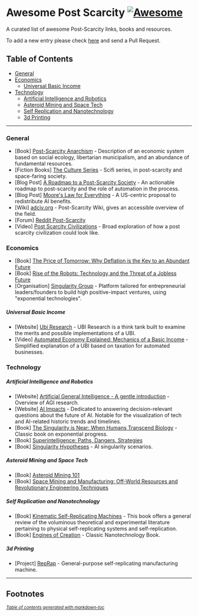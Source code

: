 # Awesome Post Scarcity  [![Awesome](https://awesome.re/badge.svg)](https://awesome.re)
A curated list of awesome Post-Scarcity links, books and resources.

To add a new entry please check [here](https://github.com/lorepieri8/awesome-post-scarcity/blob/main/CONTRIBUTING.md) and send a Pull Request.


## Table of Contents

- [General](#general)
- [Economics](#economics)
  * [Universal Basic Income](#universal-basic-income)
- [Technology](#technology)
  * [Artificial Intelligence and Robotics](#artificial-intelligence-and-robotics)
  * [Asteroid Mining and Space Tech](#asteroid-mining-and-space-tech)
  * [Self Replication and Nanotechnology](#self-replication-and-nanotechnology)
  * [3d Printing](#3d-printing)

  
***


### General

- [Book] [Post-Scarcity Anarchism](https://en.wikipedia.org/wiki/Post-Scarcity_Anarchism) - Description of an economic system based on social ecology, libertarian municipalism, and an abundance of fundamental resources.
- [Fiction Books] [The Culture Series](https://en.wikipedia.org/wiki/Culture_series) - Scifi series, in post-scarcity and space-faring society.   
- [Blog Post] [A Roadmap to a Post-Scarcity Society](https://lorenzopieri.com/post_scarcity/) - An actionable roadmap to post-scarcity and the role of automation in the process.
- [Blog Post] [Moore's Law for Everything](https://moores.samaltman.com/) - A US-centric proposal to redistribute AI benefits. 
- [Wiki] [adciv.org](http://adciv.org/Main_Page) - Post-Scarcity Wiki, gives an accessible overview of the field. 
- [Forum] [Reddit Post-Scarcity](https://www.reddit.com/r/PostScarcity/) 
- [Video] [Post Scarcity Civilizations](https://www.youtube.com/watch?v=_Kt7883oTd0) - Broad exploration of how a post scarcity civilization could look like.



### Economics

- [Book] [The Price of Tomorrow: Why Deflation is the Key to an Abundant Future](https://www.goodreads.com/en/book/show/50157837-the-price-of-tomorrow) 
- [Book] [Rise of the Robots: Technology and the Threat of a Jobless Future](https://www.goodreads.com/book/show/22928874-rise-of-the-robots) 
- [Organisation] [Singularity Group](https://www.su.org/our-process) - Platform tailored for entrepreneurial leaders/founders to build high positive-impact ventures, using "exponential technologies".

##### Universal Basic Income

- [Website] [Ubi Research](https://ubiresearch.org/ ) - UBI Research is a think tank built to examine the merits and possible implementations of a UBI.
- [Video] [Automated Economy Explained: Mechanics of a Basic Income](https://www.youtube.com/watch?v=OEkT14RBzDI&list=WL&index=25) - Simplified explanation of a UBI based on taxation for automated businesses.




### Technology

##### Artificial Intelligence and Robotics

- [Website] [Artificial General Intelligence - A gentle introduction](https://cis.temple.edu/~pwang/AGI-Intro.html) - Overview of AGI research.
- [Website] [AI Impacts](https://aiimpacts.org/category/ai-timelines/) - Dedicated to answering decision-relevant questions about the future of AI. Notable for the visualization of tech and AI-related historic trends and timelines.
- [Book] [The Singularity is Near: When Humans Transcend Biology](https://www.goodreads.com/book/show/83518.The_Singularity_is_Near) - Classic book on exponential progress.
- [Book] [Superintelligence: Paths, Dangers, Strategies](https://www.goodreads.com/book/show/20527133-superintelligence) 
- [Book] [Singularity Hypotheses](https://www.goodreads.com/book/show/16198679-singularity-hypotheses) - AI singularity scenarios. 


##### Asteroid Mining and Space Tech

- [Book] [Asteroid Mining 101](https://www.goodreads.com/en/book/show/24208246-asteroid-mining-101) 
- [Book] [Space Mining and Manufacturing: Off-World Resources and Revolutionary Engineering Techniques](https://www.goodreads.com/book/show/50626244-space-mining-and-manufacturing) 


##### Self Replication and Nanotechnology 

- [Book] [Kinematic Self-Replicating Machines](http://www.molecularassembler.com/KSRM.htm) - This book offers a general review of the voluminous theoretical and experimental literature pertaining to physical self-replicating systems and self-replication.
- [Book] [Engines of Creation](https://en.wikipedia.org/wiki/Engines_of_Creation) - Classic Nanotechnology Book.

##### 3d Printing

- [Project] [RepRap](https://reprap.org/wiki/RepRap) - General-purpose self-replicating manufacturing machine.


****

## Footnotes


<small><i><a href='http://ecotrust-canada.github.io/markdown-toc/'>Table of contents generated with markdown-toc</a></i></small>

